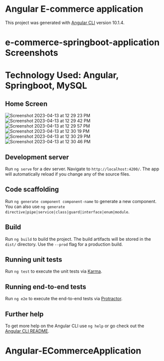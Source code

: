 # Angular E-commerce application

This project was generated with [Angular CLI](https://github.com/angular/angular-cli) version 10.1.4.

# e-commerce-springboot-application Screenshots
# Technology Used: Angular, Springboot, MySQL 

## Home Screen
![Screenshot 2023-04-13 at 12 29 23 PM](https://user-images.githubusercontent.com/17925504/231732847-64ff3ff6-8e53-44d9-be9e-518b2bde75c5.png)
![Screenshot 2023-04-13 at 12 29 42 PM](https://user-images.githubusercontent.com/17925504/231732858-60caf363-11c6-4066-84cb-71641a60be10.png)
![Screenshot 2023-04-13 at 12 29 57 PM](https://user-images.githubusercontent.com/17925504/231732866-0e9b477f-78ee-4794-be97-edfbc50c577c.png)
![Screenshot 2023-04-13 at 12 30 19 PM](https://user-images.githubusercontent.com/17925504/231732882-68eb8cee-3f0f-43d1-91e7-51fb99e0a336.png)
![Screenshot 2023-04-13 at 12 30 29 PM](https://user-images.githubusercontent.com/17925504/231732892-22d25724-f6c3-4ef6-9467-f5c7bd5fbc5b.png)
![Screenshot 2023-04-13 at 12 30 46 PM](https://user-images.githubusercontent.com/17925504/231732898-3ed3e5bc-9bd5-454a-98b0-c0ad61000c1a.png)


## Development server

Run `ng serve` for a dev server. Navigate to `http://localhost:4200/`. The app will automatically reload if you change any of the source files.

## Code scaffolding

Run `ng generate component component-name` to generate a new component. You can also use `ng generate directive|pipe|service|class|guard|interface|enum|module`.

## Build

Run `ng build` to build the project. The build artifacts will be stored in the `dist/` directory. Use the `--prod` flag for a production build.

## Running unit tests

Run `ng test` to execute the unit tests via [Karma](https://karma-runner.github.io).

## Running end-to-end tests

Run `ng e2e` to execute the end-to-end tests via [Protractor](http://www.protractortest.org/).

## Further help

To get more help on the Angular CLI use `ng help` or go check out the [Angular CLI README](https://github.com/angular/angular-cli/blob/master/README.md).
# Angular-ECommerceApplication
